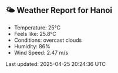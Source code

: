 <!-- WEATHER-START -->
## 🌤 Weather Report for Hanoi

- Temperature: 25°C
- Feels like: 25.8°C
- Conditions: overcast clouds
- Humidity: 86%
- Wind Speed: 2.47 m/s

Last updated: 2025-04-25 20:24:36 UTC
<!-- WEATHER-END -->
